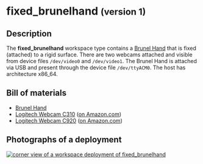 fixed_brunelhand <small>(version 1)</small>
================

Description
-----------

The **fixed_brunelhand** workspace type contains a [Brunel
Hand](https://openbionicslabs.com/shop/brunel-hand) that is fixed (attached) to
a rigid surface.  There are two webcams attached and visible from device files
`/dev/video0` and `/dev/video1`.  The Brunel Hand is attached via USB and
present through the device file `/dev/ttyACM0`.  The host has architecture
x86_64.


Bill of materials
-----------------

* [Brunel Hand](https://openbionicslabs.com/shop/brunel-hand)
* [Logitech Webcam C310](https://www.logitech.com/en-us/product/hd-webcam-c310) ([on Amazon.com](https://www.amazon.com/gp/product/B003LVZO8S/))
* [Logitech Webcam C920](https://www.logitech.com/en-us/product/hd-pro-webcam-c920) ([on Amazon.com](https://www.amazon.com/gp/product/B006JH8T3S/))


Photographs of a deployment
---------------------------

<a title="enlarge" href="figures/fixed_brunelhand_example_cornernview.png">![corner view of a workspace deployment of fixed_brunelhand](figures/480px-fixed_brunelhand_example_cornernview.png)</a>
